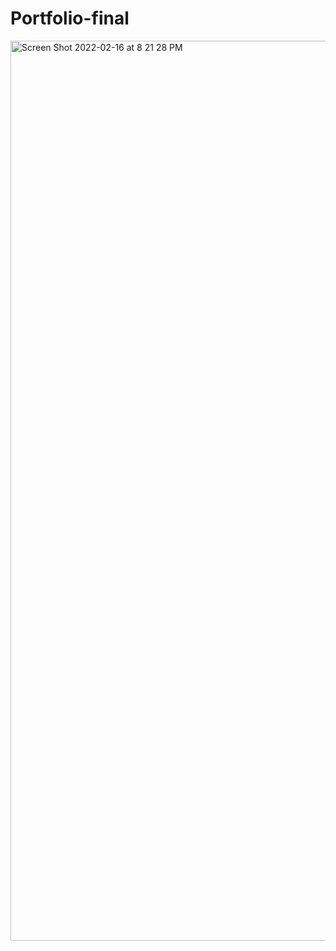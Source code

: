 # Portfolio-final
<img width="1440" alt="Screen Shot 2022-02-16 at 8 21 28 PM" src="https://user-images.githubusercontent.com/97200280/154386130-6c53223e-9030-4a71-8ec2-d073b1cd3465.png">
